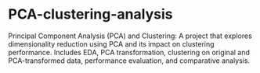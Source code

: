 # PCA-clustering-analysis
Principal Component Analysis (PCA) and Clustering: A project that explores dimensionality reduction using PCA and its impact on clustering performance. Includes EDA, PCA transformation, clustering on original and PCA-transformed data, performance evaluation, and comparative analysis.
